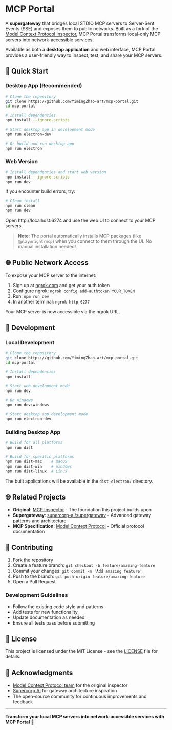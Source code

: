 # MCP Portal

A **supergateway** that bridges local STDIO MCP servers to Server-Sent Events (SSE) and exposes them to public networks. Built as a fork of the [Model Context Protocol Inspector](https://github.com/modelcontextprotocol/inspector), MCP Portal transforms local-only MCP servers into network-accessible services.

Available as both a **desktop application** and web interface, MCP Portal provides a user-friendly way to inspect, test, and share your MCP servers.

## 🚀 Quick Start

### Desktop App (Recommended)

```bash
# Clone the repository
git clone https://github.com/YimingZhao-art/mcp-portal.git
cd mcp-portal

# Install dependencies
npm install --ignore-scripts

# Start desktop app in development mode
npm run electron-dev

# Or build and run desktop app
npm run electron
```

### Web Version

```bash
# Install dependencies and start web version
npm install --ignore-scripts
npm run dev
```

If you encounter build errors, try:

```bash
# Clean install
npm run clean
npm run dev
```

Open http://localhost:6274 and use the web UI to connect to your MCP servers.

> **Note**: The portal automatically installs MCP packages (like `@playwright/mcp`) when you connect to them through the UI. No manual installation needed!

## 🌐 Public Network Access

To expose your MCP server to the internet:

1. Sign up at [ngrok.com](https://ngrok.com) and get your auth token
2. Configure ngrok: `ngrok config add-authtoken YOUR_TOKEN`
3. Run: `npm run dev`
4. In another terminal: `ngrok http 6277`

Your MCP server is now accessible via the ngrok URL.

## 🔧 Development

### Local Development

```bash
# Clone the repository
git clone https://github.com/YimingZhao-art/mcp-portal.git
cd mcp-portal

# Install dependencies
npm install

# Start web development mode
npm run dev

# On Windows
npm run dev:windows

# Start desktop app development mode
npm run electron-dev
```

### Building Desktop App

```bash
# Build for all platforms
npm run dist

# Build for specific platforms
npm run dist-mac    # macOS
npm run dist-win    # Windows  
npm run dist-linux  # Linux
```

The built applications will be available in the `dist-electron/` directory.

## 🌐 Related Projects

- **Original**: [MCP Inspector](https://github.com/modelcontextprotocol/inspector) - The foundation this project builds upon
- **Supergateway**: [supercorp-ai/supergateway](https://github.com/supercorp-ai/supergateway) - Advanced gateway patterns and architecture
- **MCP Specification**: [Model Context Protocol](https://modelcontextprotocol.io/) - Official protocol documentation

## 🤝 Contributing

1. Fork the repository
2. Create a feature branch: `git checkout -b feature/amazing-feature`
3. Commit your changes: `git commit -m 'Add amazing feature'`
4. Push to the branch: `git push origin feature/amazing-feature`
5. Open a Pull Request

### Development Guidelines

- Follow the existing code style and patterns
- Add tests for new functionality
- Update documentation as needed
- Ensure all tests pass before submitting

## 📜 License

This project is licensed under the MIT License - see the [LICENSE](LICENSE) file for details.

## 🙏 Acknowledgments

- [Model Context Protocol team](https://github.com/modelcontextprotocol) for the original inspector
- [Supercorp AI](https://github.com/supercorp-ai) for gateway architecture inspiration
- The open-source community for continuous improvements and feedback

---

**Transform your local MCP servers into network-accessible services with MCP Portal** 🚀
